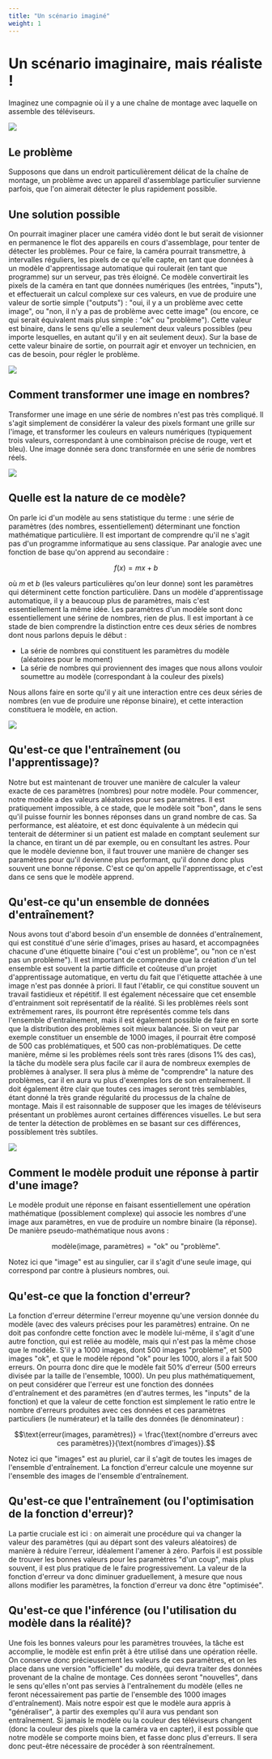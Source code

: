 ```yaml
---
title: "Un scénario imaginé"
weight: 1
---
```


# Un scénario imaginaire, mais réaliste !

Imaginez une compagnie où il y a une chaîne de montage avec laquelle
on assemble des téléviseurs.

![](/images/module2/tv_assembly_line.png)

## Le problème

Supposons que dans un endroit particulièrement délicat de la chaîne de
montage, un problème avec un appareil d'assemblage particulier
survienne parfois, que l'on aimerait détecter le plus rapidement
possible.

## Une solution possible

On pourrait imaginer placer une caméra vidéo dont le but serait de
visionner en permanence le flot des appareils en cours d'assemblage,
pour tenter de détecter les problèmes. Pour ce faire, la caméra
pourrait transmettre, à intervalles réguliers, les pixels de ce
qu'elle capte, en tant que données à un modèle d'apprentissage automatique
qui roulerait (en tant que programme) sur un serveur, pas très
éloigné. Ce modèle convertirait les pixels de la caméra en tant que
données numériques (les entrées, "inputs"), et effectuerait un calcul
complexe sur ces valeurs, en vue de produire une valeur de sortie
simple ("outputs") : "oui, il y a un problème avec cette image", ou
"non, il n'y a pas de problème avec cette image" (ou encore, ce qui
serait équivalent mais plus simple : "ok" ou "problème"). Cette valeur
est binaire, dans le sens qu'elle a seulement deux valeurs possibles
(peu importe lesquelles, en autant qu'il y en ait seulement deux). Sur
la base de cette valeur binaire de sortie, on pourrait agir et envoyer
un technicien, en cas de besoin, pour régler le problème.

![](/images/module2/tv_assembly_line_with_camera.png)

## Comment transformer une image en nombres?

Transformer une image en une série de nombres n'est pas très
compliqué. Il s'agit simplement de considérer la valeur des pixels
formant une grille sur l'image, et transformer les couleurs en valeurs
numériques (typiquement trois valeurs, correspondant à une combinaison
précise de rouge, vert et bleu). Une image donnée sera donc
transformée en une série de nombres réels.

![](/images/module2/tv_pixel_grid.png)

## Quelle est la nature de ce modèle?

On parle ici d'un modèle au sens statistique du terme : une série de
paramètres (des nombres, essentiellement) déterminant une fonction
mathématique particulière. Il est important de comprendre qu'il ne
s'agit pas d'un programme informatique au sens classique. Par analogie
avec une fonction de base qu'on apprend au secondaire :

$$f(x) = mx + b$$

où $m$ et $b$ (les valeurs particulières qu'on leur donne) sont les
paramètres qui déterminent cette fonction particulière. Dans un modèle
d'apprentissage automatique, il y a beaucoup plus de paramètres, mais
c'est essentiellement la même idée. Les paramètres d'un modèle sont
donc essentiellement une sérine de nombres, rien de plus. Il est
important à ce stade de bien comprendre la distinction entre ces deux
séries de nombres dont nous parlons depuis le début :

- La série de nombres qui constituent les paramètres du modèle
  (aléatoires pour le moment)
- La série de nombres qui proviennent des images que nous allons
  vouloir soumettre au modèle (correspondant à la couleur des pixels)

Nous allons faire en sorte qu'il y ait une interaction entre ces deux
séries de nombres (en vue de produire une réponse binaire), et cette
interaction constituera le modèle, en action.

![](/images/module2/model_parameters.png)

## Qu'est-ce que l'entraînement (ou l'apprentissage)?

Notre but est maintenant de trouver une manière de calculer la valeur
exacte de ces paramètres (nombres) pour notre modèle. Pour commencer,
notre modèle a des valeurs aléatoires pour ses paramètres. Il est
pratiquement impossible, à ce stade, que le modèle soit "bon", dans le
sens qu'il puisse fournir les bonnes réponses dans un grand nombre de
cas. Sa performance, est aléatoire, et est donc équivalente à un
médecin qui tenterait de déterminer si un patient est malade en
comptant seulement sur la chance, en tirant un dé par exemple, ou en
consultant les astres. Pour que le modèle devienne bon, il faut
trouver une manière de changer ses paramètres pour qu'il devienne plus
performant, qu'il donne donc plus souvent une bonne réponse. C'est ce
qu'on appelle l'apprentissage, et c'est dans ce sens que le modèle
apprend.

## Qu'est-ce qu'un ensemble de données d'entraînement?

Nous avons tout d'abord besoin d'un ensemble de données
d'entraînement, qui est constitué d'une série d'images, prises au
hasard, et accompagnées chacune d'une étiquette binaire ("oui c'est un
problème", ou "non ce n'est pas un problème"). Il est important de
comprendre que la création d'un tel ensemble est souvent la partie
difficile et coûteuse d'un projet d'apprentissage automatique, en vertu du
fait que l'étiquette attachée à une image n'est pas donnée à priori.
Il faut l'établir, ce qui constitue souvent un travail fastidieux et
répétitif. Il est également nécessaire que cet ensemble d'entrainment
soit représentatif de la réalité. Si les problèmes réels sont
extrêmement rares, ils pourront être représentés comme tels dans
l'ensemble d'entraînement, mais il est également possible de faire en
sorte que la distribution des problèmes soit mieux balancée. Si on
veut par exemple constituer un ensemble de 1000 images, il pourrait
être composé de 500 cas problématiques, et 500 cas non-problématiques.
De cette manière, même si les problèmes réels sont très rares (disons
1% des cas), la tâche du modèle sera plus facile car il aura de
nombreux exemples de problèmes à analyser. Il sera plus à même de
"comprendre" la nature des problèmes, car il en aura vu plus
d'exemples lors de son entraînement. Il doit également être clair que
toutes ces images seront très semblables, étant donné la très grande
régularité du processus de la chaîne de montage. Mais il est
raisonnable de supposer que les images de téléviseurs présentant un
problèmes auront certaines différences visuelles. Le but sera de
tenter la détection de problèmes en se basant sur ces différences,
possiblement très subtiles.

![](/images/module2/training_set.png)

## Comment le modèle produit une réponse à partir d'une image?

Le modèle produit une réponse en faisant essentiellement une opération
mathématique (possiblement complexe) qui associe les nombres d'une
image aux paramètres, en vue de produire un nombre binaire (la
réponse). De manière pseudo-mathématique nous avons :

$$\text{modèle(image, paramètres)} = \text{"ok" ou "problème"}.$$

Notez ici que "image" est au singulier, car il s'agit d'une seule
image, qui correspond par contre à plusieurs nombres, oui.

## Qu'est-ce que la fonction d'erreur?

La fonction d'erreur détermine l'erreur moyenne qu'une version donnée
du modèle (avec des valeurs précises pour les paramètres) entraine. On
ne doit pas confondre cette fonction avec le modèle lui-même, il
s'agit d'une autre fonction, qui est reliée au modèle, mais qui n'est
pas la même chose que le modèle. S'il y a 1000 images, dont 500 images
"problème", et 500 images "ok", et que le modèle répond "ok" pour les
1000, alors il a fait 500 erreurs. On pourra donc dire que le modèle
fait 50% d'erreur (500 erreurs divisée par la taille de l'ensemble,
1000). Un peu plus mathématiquement, on peut considérer que l'erreur
est une fonction des données d'entraînement et des paramètres (en
d'autres termes, les "inputs" de la fonction) et que la valeur de
cette fonction est simplement le ratio entre le nombre d'erreurs
produites avec ces données et ces paramètres particuliers (le
numérateur) et la taille des données (le dénominateur) :

$$\text{erreur(images, paramètres)} = \frac{\text{nombre d'erreurs avec ces paramètres}}{\text{nombres d'images}}.$$

Notez ici que "images" est au pluriel, car il s'agit de toutes les
images de l'ensemble d'entraînement. La fonction d'erreur calcule une
moyenne sur l'ensemble des images de l'ensemble d'entraînement.

## Qu'est-ce que l'entraînement (ou l'optimisation de la fonction d'erreur)?

La partie cruciale est ici : on aimerait une procédure qui va changer
la valeur des paramètres (qui au départ sont des valeurs aléatoires)
de manière à réduire l'erreur, idéalement l'amener à zéro. Parfois il
est possible de trouver les bonnes valeurs pour les paramètres "d'un
coup", mais plus souvent, il est plus pratique de le faire
progressivement. La valeur de la fonction d'erreur va donc diminuer
graduellement, à mesure que nous allons modifier les paramètres, la
fonction d'erreur va donc être "optimisée".

## Qu'est-ce que l'inférence (ou l'utilisation du modèle dans la réalité)?

Une fois les bonnes valeurs pour les paramètres trouvées, la tâche est
accomplie, le modèle est enfin prêt à être utilisé dans une opération
réelle. On conserve donc précieusement les valeurs de ces paramètres,
et on les place dans une version "officielle" du modèle, qui devra
traiter des données provenant de la chaîne de montage. Ces données
seront "nouvelles", dans le sens qu'elles n'ont pas servies à
l'entraînement du modèle (elles ne feront nécessairement pas partie de
l'ensemble des 1000 images d'entraînement). Mais notre espoir est que
le modèle aura appris à "généraliser", à partir des exemples qu'il
aura vus pendant son entraînement. Si jamais le modèle ou la couleur
des téléviseurs changent (donc la couleur des pixels que la caméra va
en capter), il est possible que notre modèle se comporte moins bien,
et fasse donc plus d'erreurs. Il sera donc peut-être nécessaire de
procéder à son réentraînement.


